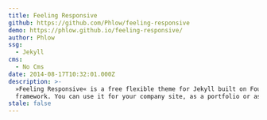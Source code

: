 ```yaml
---
title: Feeling Responsive
github: https://github.com/Phlow/feeling-responsive
demo: https://phlow.github.io/feeling-responsive/
author: Phlow
ssg:
  - Jekyll
cms:
  - No Cms
date: 2014-08-17T10:32:01.000Z
description: >-
  »Feeling Responsive« is a free flexible theme for Jekyll built on Foundation
  framework. You can use it for your company site, as a portfolio or as a blog.
stale: false
---
```

